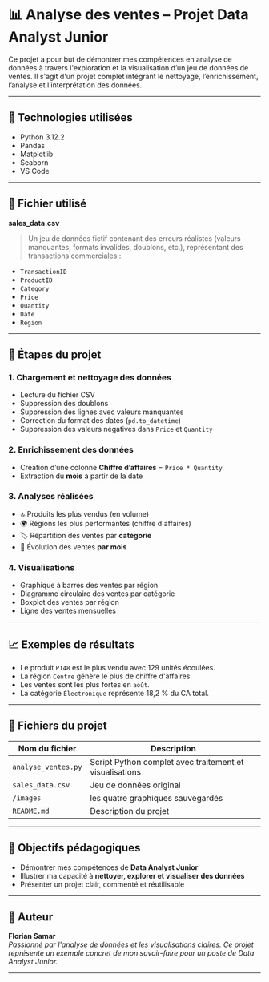 # 📊 Analyse des ventes – Projet Data Analyst Junior

Ce projet a pour but de démontrer mes compétences en analyse de données à travers l'exploration et la visualisation d’un jeu de données de ventes. Il s'agit d'un projet complet intégrant le nettoyage, l’enrichissement, l’analyse et l’interprétation des données.

---

## 🧰 Technologies utilisées

- Python 3.12.2
- Pandas  
- Matplotlib  
- Seaborn  
- VS Code  

---

## 📁 Fichier utilisé

**sales_data.csv**  
> Un jeu de données fictif contenant des erreurs réalistes (valeurs manquantes, formats invalides, doublons, etc.), représentant des transactions commerciales :

- `TransactionID`  
- `ProductID`  
- `Category`  
- `Price`  
- `Quantity`  
- `Date`  
- `Region`

---

## 🧼 Étapes du projet

### 1. **Chargement et nettoyage des données**
- Lecture du fichier CSV
- Suppression des doublons
- Suppression des lignes avec valeurs manquantes
- Correction du format des dates (`pd.to_datetime`)
- Suppression des valeurs négatives dans `Price` et `Quantity`

### 2. **Enrichissement des données**
- Création d’une colonne **Chiffre d’affaires** = `Price * Quantity`
- Extraction du **mois** à partir de la date

### 3. **Analyses réalisées**
- 🔝 Produits les plus vendus (en volume)
- 🌍 Régions les plus performantes (chiffre d'affaires)
- 🏷️ Répartition des ventes par **catégorie**
- 📅 Évolution des ventes **par mois**

### 4. **Visualisations**
- Graphique à barres des ventes par région
- Diagramme circulaire des ventes par catégorie
- Boxplot des ventes par région
- Ligne des ventes mensuelles

---

## 📈 Exemples de résultats

- Le produit `P148` est le plus vendu avec 129 unités écoulées.
- La région `Centre` génère le plus de chiffre d'affaires.
- Les ventes sont les plus fortes en `août`.
- La catégorie `Électronique` représente 18,2 % du CA total.

---

## 📎 Fichiers du projet

| Nom du fichier | Description |
|----------------|-------------|
| `analyse_ventes.py` | Script Python complet avec traitement et visualisations |
| `sales_data.csv` | Jeu de données original |
| `/images` | les quatre graphiques sauvegardés |
| `README.md` | Description du projet |

---

## 🧠 Objectifs pédagogiques

- Démontrer mes compétences de **Data Analyst Junior**
- Illustrer ma capacité à **nettoyer, explorer et visualiser des données**
- Présenter un projet clair, commenté et réutilisable

---


## 🧵 Auteur

**Florian Samar**  
*Passionné par l'analyse de données et les visualisations claires. Ce projet représente un exemple concret de mon savoir-faire pour un poste de Data Analyst Junior.*

---

